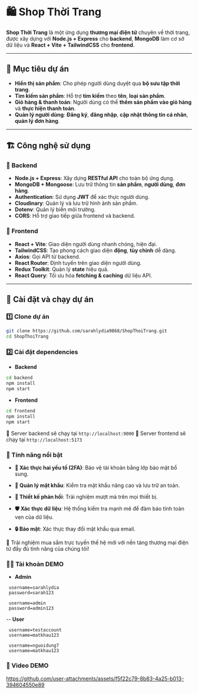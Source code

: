 # 🛍️ Shop Thời Trang

**Shop Thời Trang** là một ứng dụng **thương mại điện tử** chuyên về thời trang, được xây dựng với **Node.js + Express** cho **backend**, **MongoDB** làm cơ sở dữ liệu và **React + Vite + TailwindCSS** cho **frontend**. 

---

## 🎯 Mục tiêu dự án

- **Hiển thị sản phẩm**: Cho phép người dùng duyệt qua **bộ sưu tập thời trang**.
- **Tìm kiếm sản phẩm**: Hỗ trợ **tìm kiếm** theo **tên**, **loại sản phẩm**.
- **Giỏ hàng & thanh toán**: Người dùng có thể **thêm sản phẩm vào giỏ hàng** và **thực hiện thanh toán**.
- **Quản lý người dùng**: **Đăng ký**, **đăng nhập**, **cập nhật thông tin cá nhân**, **quản lý đơn hàng**.

---

## 🏗️ Công nghệ sử dụng

### 📡 **Backend**
- **Node.js + Express**: Xây dựng **RESTful API** cho toàn bộ ứng dụng.
- **MongoDB + Mongoose**: Lưu trữ thông tin **sản phẩm**, **người dùng**, **đơn hàng**.
- **Authentication**: Sử dụng **JWT** để xác thực người dùng.
- **Cloudinary**: Quản lý và lưu trữ hình ảnh sản phẩm.
- **Dotenv**: Quản lý biến môi trường.
- **CORS**: Hỗ trợ giao tiếp giữa frontend và backend.

### 🎨 **Frontend**
- **React + Vite**: Giao diện người dùng nhanh chóng, hiện đại.
- **TailwindCSS**: Tạo phong cách giao diện **động**, **tùy chỉnh** dễ dàng.
- **Axios**: Gọi API từ backend.
- **React Router**: Định tuyến trên giao diện người dùng.
- **Redux Toolkit**: Quản lý **state** hiệu quả.
- **React Query**: Tối ưu hóa **fetching & caching** dữ liệu API.

---
## 🚀 **Cài đặt và chạy dự án**

### **1️⃣ Clone dự án**
```bash
git clone https://github.com/sarahlydia9868/ShopThoiTrang.git
cd ShopThoiTrang
```

### **2️⃣ Cài đặt dependencies**
- **Backend**

```bash
cd backend
npm install
npm start
```

- **Frontend**

```bash
cd frontend
npm install
npm start
```
📌 Server backend sẽ chạy tại `http://localhost:9000` 📌 Server frontend sẽ chạy tại `http://localhost:5173`

### 🚀 Tính năng nổi bật
- **🔐 Xác thực hai yếu tố (2FA)**: Bảo vệ tài khoản bằng lớp bảo mật bổ sung.

- **🔑 Quản lý mật khẩu**: Kiểm tra mật khẩu nâng cao và lưu trữ an toàn.

- **📱 Thiết kế phản hồi**: Trải nghiệm mượt mà trên mọi thiết bị.

- **🛡️ Xác thực dữ liệu**: Hệ thống kiểm tra mạnh mẽ để đảm bảo tính toàn vẹn của dữ liệu.

- **🔒 Bảo mật**: Xác thực thay đổi mật khẩu qua email.

🌟 Trải nghiệm mua sắm trực tuyến thế hệ mới với nền tảng thương mại điện tử đầy đủ tính năng của chúng tôi!

### 🧑‍💻 Tài khoản DEMO
- **Admin**
```
 username=sarahlydia
 password=sarah123
```
```
 username=admin
 password=admin123
```
-- **User**
```
 username=testaccount
 username=matkhau123
```

```
 username=nguoidung7
 username=matkhau123
```

### 🎥 Video DEMO
https://github.com/user-attachments/assets/f5f22c79-8b83-4a25-b013-394604550e89
